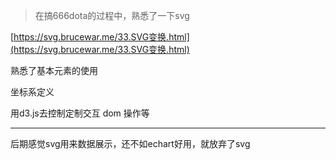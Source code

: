 > 在搞666dota的过程中，熟悉了一下svg

[https://svg.brucewar.me/33.SVG变换.html](https://svg.brucewar.me/33.SVG变换.html)

熟悉了基本元素的使用

坐标系定义

用d3.js去控制定制交互 dom 操作等

---

后期感觉svg用来数据展示，还不如echart好用，就放弃了svg

